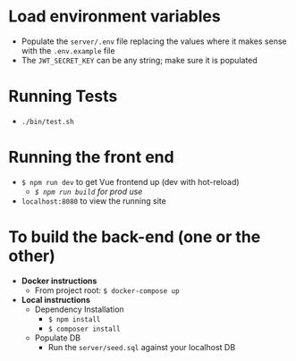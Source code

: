# Load environment variables
- Populate the `server/.env` file replacing the values where it makes sense with the `.env.example` file
- The `JWT_SECRET_KEY` can be any string; make sure it is populated

# Running Tests
- `./bin/test.sh`

# Running the front end
- `$ npm run dev` to get Vue frontend up (dev with hot-reload)
  - _`$ npm run build` for prod use_
- `localhost:8080` to view the running site

# To build the back-end (one or the other)
- **Docker instructions**
  - From project root: `$ docker-compose up`
- **Local instructions**
  - Dependency Installation
    - `$ npm install`
    - `$ composer install`
  - Populate DB
    - Run the `server/seed.sql` against your localhost DB